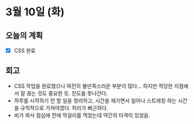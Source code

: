 # 3월 10일 \(화\)

## 오늘의 계획

* [x] CSS 완료

## 회고

* CSS 작업을 완료했으나 여전히 불만족스러운 부분이 많다... 하지만 적당한 지점에서 잘 끊는 것도 중요한 듯. 진도를 못나간다.
* 하루를 시작하기 전 할 일을 정리하고, 시간을 재가면서 일어나 스트레칭 하는 시간을 규칙적으로 가져야겠다. 허리가 뻐근하다.
* 비가 와서 점심에 전에 막걸리를 먹었는데 약간의 타격이 있었음.

